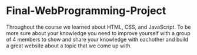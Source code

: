 # Final-WebProgramming-Project

Throughout the course we learned about HTML, CSS, and JavaScript. To be more sure about your knowledge you need to improve yourself
with a group of 4 members to show and share your knowledge with eachother and build a great website about a topic that we come up with.

